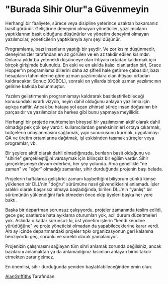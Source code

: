 # "Burada Sihir Olur"a Güvenmeyin

Herhangi bir faaliyete, sürece veya disipline yeterince uzaktan bakarsanız basit görünür. Geliştirme deneyimi olmayan yöneticiler, yazılımcıların yaptıklarının basit olduğunu düşünürler ve yönetim deneyimi olmayan yazılımcılar, yöneticilerin yaptıklarıyla aynı şeyi düşünür.

Programlama, bazı insanların yaptığı bir şeydir. Ve zor kısım düşünmedir, deneyimsizler tarafından en az görülen ve en az takdir edilen kısımdır. Onlarca yıldır bu yetenekli düşünceye olan ihtiyacı ortadan kaldırmak için birçok girişimde bulunuldu. En eski ve en akılda kalıcı olanlardan biri, Grace Hopper'ın programlama dillerini daha az şifreli hale getirme çabasıdır, bazı hesapların tahminlerine göre uzman yazılımcılara olan ihtiyacı ortadan kaldıracaktır. Sonuç (COBOL), sonraki on yıllarda birçok uzman yazılımcının gelirine katkıda bulunmuştur.

Yazılım geliştirmenin programlamayı kaldırarak basitleştirilebileceği konusundaki ısrarlı vizyon, neyin dahil olduğunu anlayan yazılımcı için açıkça naiftir. Ancak bu hataya yol açan zihinsel süreç insan doğasının bir parçasıdır ve yazılımcılar da herkes gibi bunu yapmaya meyillidir.

Herhangi bir projede muhtemelen bireysel bir yazılımcının aktif olarak dahil olmadığı pek çok şey vardır: kullanıcılardan gereksinimleri ortaya çıkarmak, bütçelerin onaylanmasını sağlamak, yapı sunucusunu kurmak, uygulamayı QA ve üretim ortamlarına dağıtmak, işi eskisinden taşımak süreçler veya programlar, vb.

Bir şeylere aktif olarak dahil olmadığınızda, bunların basit olduğunu ve "sihirle" gerçekleştiğini varsaymak için bilinçsiz bir eğilim vardır. Sihir gerçekleşmeye devam ederken, her şey yolunda. Ama genellikle "ne zaman" ve "eğer" olmadığı zamanlar, sihir durduğunda projenin başı belada.

Projelerin haftalarca geliştirici zamanı kaybettiğini biliyorum çünkü kimse yüklenen bir DLL'nin "doğru" sürümüne nasıl güvendiklerini anlamadı. İşler aralıklı olarak başarısız olmaya başladığında, birileri DLL'nin "yanlış" bir sürümünün yüklendiğini fark etmeden önce ekip üyeleri başka her yere baktı.

Başka bir departman sorunsuz çalışıyordu, projeler zamanında teslim edildi, gece geç saatlerde hata ayıklama oturumları yok, acil durum düzeltmeleri yok. Aslında o kadar sorunsuz ki, üst yönetim işlerin "kendi kendine yürüdüğüne" ve proje yöneticisi olmadan da yapabileceklerine karar verdi. Altı ay içinde departmandaki projeler tıpkı organizasyonun geri kalanına benziyordu geç, sorunlu ve sürekli olarak yamalanıyor.

Projenizin çalışmasını sağlayan tüm sihri anlamak zorunda değilsiniz, ancak bazılarını anlamaktan ya da anlamadığınız kısımları anlayan birini takdir etmekten zarar gelmez.

En önemlisi, sihir durduğunda yeniden başlatılabileceğinden emin olun.

[AlanGriffiths](http://programmer.97things.oreilly.com/wiki/index.php/AlanGriffiths) Tarafından